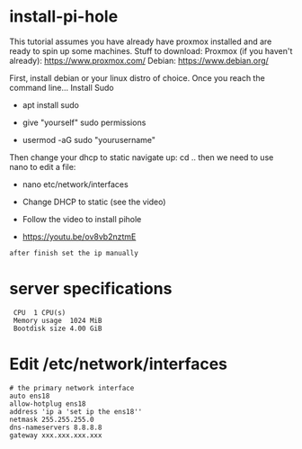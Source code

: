 # install-pi-hole


This tutorial assumes you have already have proxmox installed and are ready to spin up some machines.
Stuff to download:
Proxmox (if you haven't already): https://www.proxmox.com/
Debian: https://www.debian.org/

First, install debian or your linux distro of choice.
Once you reach the command line...
Install Sudo
- apt install sudo

- give "yourself" sudo permissions
- usermod -aG sudo "yourusername"

Then change your dhcp to static
navigate up:
cd ..
then we need to use nano to edit a file:
- nano etc/network/interfaces
- Change DHCP to static (see the video)

- Follow the video to install pihole

- https://youtu.be/ov8vb2nztmE


```
after finish set the ip manually
```
# server specifications
```
 CPU  1 CPU(s)
 Memory usage  1024 MiB
 Bootdisk size 4.00 GiB
 ```
# Edit /etc/network/interfaces
```
# the primary network interface
auto ens18
allow-hotplug ens18
address 'ip a 'set ip the ens18''
netmask 255.255.255.0
dns-nameservers 8.8.8.8
gateway xxx.xxx.xxx.xxx
```
